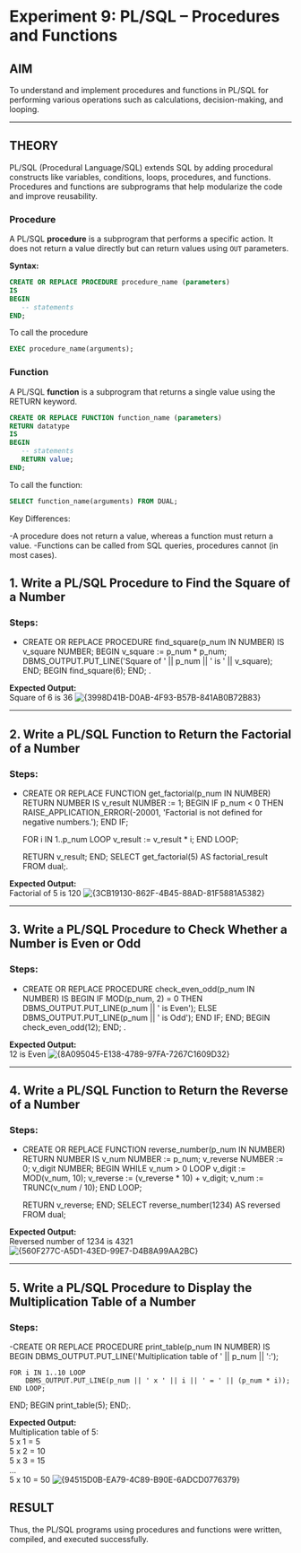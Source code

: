 # Experiment 9: PL/SQL – Procedures and Functions

## AIM
To understand and implement procedures and functions in PL/SQL for performing various operations such as calculations, decision-making, and looping.

---

## THEORY

PL/SQL (Procedural Language/SQL) extends SQL by adding procedural constructs like variables, conditions, loops, procedures, and functions. Procedures and functions are subprograms that help modularize the code and improve reusability.

### **Procedure**
A PL/SQL **procedure** is a subprogram that performs a specific action. It does not return a value directly but can return values using `OUT` parameters.

**Syntax:**
```sql
CREATE OR REPLACE PROCEDURE procedure_name (parameters)
IS
BEGIN
   -- statements
END;
```

To call the procedure

```sql
EXEC procedure_name(arguments);
```

### **Function**
A PL/SQL **function** is a subprogram that returns a single value using the RETURN keyword.

```sql
CREATE OR REPLACE FUNCTION function_name (parameters)
RETURN datatype
IS
BEGIN
   -- statements
   RETURN value;
END;
```

To call the function:

```sql
SELECT function_name(arguments) FROM DUAL;
```

Key Differences:

-A procedure does not return a value, whereas a function must return a value.
-Functions can be called from SQL queries, procedures cannot (in most cases).

## 1. Write a PL/SQL Procedure to Find the Square of a Number

### Steps:
- CREATE OR REPLACE PROCEDURE find_square(p_num IN NUMBER) IS
    v_square NUMBER;
BEGIN
    v_square := p_num * p_num;
    DBMS_OUTPUT.PUT_LINE('Square of ' || p_num || ' is ' || v_square);
END;
BEGIN
    find_square(6);
END;
.

**Expected Output:**  
Square of 6 is 36
![{3998D41B-D0AB-4F93-B57B-841AB0B72B83}](https://github.com/user-attachments/assets/e9808a35-d510-43d7-9b1c-b83afb23bc14)


---

## 2. Write a PL/SQL Function to Return the Factorial of a Number

### Steps:
- CREATE OR REPLACE FUNCTION get_factorial(p_num IN NUMBER)
RETURN NUMBER
IS
    v_result NUMBER := 1;
BEGIN
    IF p_num < 0 THEN
        RAISE_APPLICATION_ERROR(-20001, 'Factorial is not defined for negative numbers.');
    END IF;

    FOR i IN 1..p_num LOOP
        v_result := v_result * i;
    END LOOP;

    RETURN v_result;
END;
SELECT get_factorial(5) AS factorial_result FROM dual;.

**Expected Output:**  
Factorial of 5 is 120
![{3CB19130-862F-4B45-88AD-81F5881A5382}](https://github.com/user-attachments/assets/41b4bef2-0d92-4077-bdf8-86c4a3aae9db)


---

## 3. Write a PL/SQL Procedure to Check Whether a Number is Even or Odd

### Steps:
- CREATE OR REPLACE PROCEDURE check_even_odd(p_num IN NUMBER) IS
BEGIN
    IF MOD(p_num, 2) = 0 THEN
        DBMS_OUTPUT.PUT_LINE(p_num || ' is Even');
    ELSE
        DBMS_OUTPUT.PUT_LINE(p_num || ' is Odd');
    END IF;
END;
BEGIN
    check_even_odd(12);
END;
.

**Expected Output:**  
12 is Even
![{8A095045-E138-4789-97FA-7267C1609D32}](https://github.com/user-attachments/assets/62b9da22-05d7-4a5d-a9de-ff5abd7eb5a0)


---

## 4. Write a PL/SQL Function to Return the Reverse of a Number

### Steps:
- CREATE OR REPLACE FUNCTION reverse_number(p_num IN NUMBER)
RETURN NUMBER
IS
    v_num      NUMBER := p_num;
    v_reverse  NUMBER := 0;
    v_digit    NUMBER;
BEGIN
    WHILE v_num > 0 LOOP
        v_digit := MOD(v_num, 10);
        v_reverse := (v_reverse * 10) + v_digit;
        v_num := TRUNC(v_num / 10);
    END LOOP;

    RETURN v_reverse;
END;
SELECT reverse_number(1234) AS reversed FROM dual;


**Expected Output:**  
Reversed number of 1234 is 4321
![{560F277C-A5D1-43ED-99E7-D4B8A99AA2BC}](https://github.com/user-attachments/assets/1b8b77c7-4929-4083-affc-14ba6011c6ca)

---

## 5. Write a PL/SQL Procedure to Display the Multiplication Table of a Number

### Steps:
-CREATE OR REPLACE PROCEDURE print_table(p_num IN NUMBER) IS
BEGIN
    DBMS_OUTPUT.PUT_LINE('Multiplication table of ' || p_num || ':');
    
    FOR i IN 1..10 LOOP
        DBMS_OUTPUT.PUT_LINE(p_num || ' x ' || i || ' = ' || (p_num * i));
    END LOOP;
END;
BEGIN
    print_table(5);
END;.

**Expected Output:**  
Multiplication table of 5:  
5 x 1 = 5  
5 x 2 = 10  
5 x 3 = 15  
...  
5 x 10 = 50
![{94515D0B-EA79-4C89-B90E-6ADCD0776379}](https://github.com/user-attachments/assets/7740bef3-0878-4dd1-80ee-9e2e175e1b3c)

## RESULT
Thus, the PL/SQL programs using procedures and functions were written, compiled, and executed successfully.
